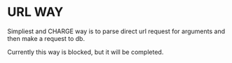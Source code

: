 # URL WAY

Simpliest and CHARGE way is to parse direct url request for arguments and then make a request to db.

Currently this way is blocked, but it will be completed.
